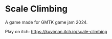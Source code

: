 # Scale Climbing

A game made for GMTK game jam 2024.

Play on itch: <https://kuviman.itch.io/scale-climbing>
